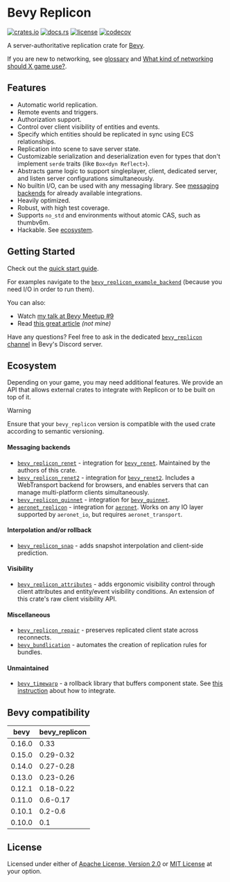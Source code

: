 # Bevy Replicon

[![crates.io](https://img.shields.io/crates/v/bevy_replicon)](https://crates.io/crates/bevy_replicon)
[![docs.rs](https://docs.rs/bevy_replicon/badge.svg)](https://docs.rs/bevy_replicon)
[![license](https://img.shields.io/crates/l/bevy_replicon)](#license)
[![codecov](https://codecov.io/gh/projectharmonia/bevy_replicon/graph/badge.svg?token=N1G28NQB1L)](https://codecov.io/gh/projectharmonia/bevy_replicon)

A server-authoritative replication crate for [Bevy](https://bevyengine.org).

If you are new to networking, see [glossary](https://gist.github.com/maniwani/f92cc5d827b00163f5846ea7dcb90d44) and
[What kind of networking should X game use?](https://github.com/bevyengine/bevy/discussions/8675).

## Features

- Automatic world replication.
- Remote events and triggers.
- Authorization support.
- Control over client visibility of entities and events.
- Specify which entities should be replicated in sync using ECS relationships.
- Replication into scene to save server state.
- Customizable serialization and deserialization even for types that don't implement `serde` traits (like `Box<dyn Reflect>`).
- Abstracts game logic to support singleplayer, client, dedicated server, and listen server configurations simultaneously.
- No builtin I/O, can be used with any messaging library. See [messaging backends](#messaging-backends) for already available integrations.
- Heavily optimized.
- Robust, with high test coverage.
- Supports `no_std` and environments without atomic CAS, such as thumbv6m.
- Hackable. See [ecosystem](#ecosystem).

## Getting Started

Check out the [quick start guide](https://docs.rs/bevy_replicon).

For examples navigate to the [`bevy_replicon_example_backend`](bevy_replicon_example_backend) (because you need I/O in order to run them).

You can also:
- Watch [my talk at Bevy Meetup #9](https://www.youtube.com/watch?v=aDsVFmXD2cc)
- Read [this great article](https://www.hankruiger.com/posts/adding-networked-multiplayer-to-my-game-with-bevy-replicon) *(not mine)*

Have any questions? Feel free to ask in the dedicated [`bevy_replicon` channel](https://discord.com/channels/691052431525675048/1090432346907492443) in Bevy's Discord server.

## Ecosystem

Depending on your game, you may need additional features. We provide an API that allows external crates to integrate with Replicon or to be built on top of it.

> [!WARNING]
> Ensure that your `bevy_replicon` version is compatible with the used crate according to semantic versioning.

#### Messaging backends

- [`bevy_replicon_renet`](https://github.com/projectharmonia/bevy_replicon_renet) - integration for [`bevy_renet`](https://github.com/lucaspoffo/renet/tree/master/bevy_renet). Maintained by the authors of this crate.
- [`bevy_replicon_renet2`](https://github.com/UkoeHB/renet2/tree/main/bevy_replicon_renet2) - integration for [`bevy_renet2`](https://github.com/UkoeHB/renet2/tree/main/bevy_renet2). Includes a WebTransport backend for browsers, and enables servers that can manage multi-platform clients simultaneously.
- [`bevy_replicon_quinnet`](https://github.com/Henauxg/bevy_replicon_quinnet) - integration for [`bevy_quinnet`](https://github.com/Henauxg/bevy_quinnet).
- [`aeronet_replicon`](https://github.com/aecsocket/aeronet/tree/main/crates/aeronet_replicon) - integration for [`aeronet`](https://github.com/aecsocket/aeronet). Works on any IO layer supported by `aeronet_io`, but requires `aeronet_transport`.

#### Interpolation and/or rollback

- [`bevy_replicon_snap`](https://github.com/Bendzae/bevy_replicon_snap) - adds snapshot interpolation and client-side prediction.

#### Visibility

- [`bevy_replicon_attributes`](https://github.com/UkoeHB/bevy_replicon_attributes) - adds ergonomic visibility control through client attributes and entity/event visibility conditions. An extension of this crate's raw client visibility API.

#### Miscellaneous

- [`bevy_replicon_repair`](https://github.com/UkoeHB/bevy_replicon_repair) - preserves replicated client state across reconnects.
- [`bevy_bundlication`](https://github.com/NiseVoid/bevy_bundlication) - automates the creation of replication rules for bundles.

#### Unmaintained

- [`bevy_timewarp`](https://github.com/RJ/bevy_timewarp) - a rollback library that buffers component state. See [this instruction](https://github.com/RJ/bevy_timewarp/blob/main/REPLICON_INTEGRATION.md) about how to integrate.

## Bevy compatibility

| bevy   | bevy_replicon |
| ------ | ------------- |
| 0.16.0 | 0.33          |
| 0.15.0 | 0.29-0.32     |
| 0.14.0 | 0.27-0.28     |
| 0.13.0 | 0.23-0.26     |
| 0.12.1 | 0.18-0.22     |
| 0.11.0 | 0.6-0.17      |
| 0.10.1 | 0.2-0.6       |
| 0.10.0 | 0.1           |

## License

Licensed under either of [Apache License, Version 2.0](LICENSE-APACHE) or [MIT License](LICENSE-MIT) at your option.
